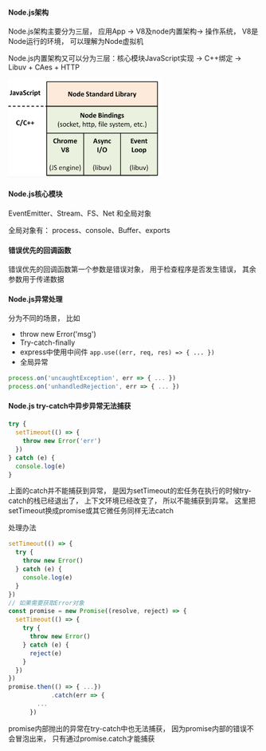 #### Node.js架构

Node.js架构主要分为三层， 应用App -> V8及node内置架构-> 操作系统， V8是Node运行的环境， 可以理解为Node虚拟机

Node.js内置架构又可以分为三层：核心模块JavaScript实现 -> C++绑定 -> Libuv + CAes + HTTP





<img src="../assets/屏幕快照 2020-06-12 上午8.08.18.png" alt="屏幕快照 2020-06-12 上午8.08.18" style="zoom:30%;" />

#### Node.js核心模块

EventEmitter、Stream、FS、Net 和全局对象

全局对象有： process、console、Buffer、exports





#### 错误优先的回调函数

错误优先的回调函数第一个参数是错误对象， 用于检查程序是否发生错误， 其余参数用于传递数据



#### Node.js异常处理

分为不同的场景， 比如

* throw new Error('msg')
* Try-catch-finally
* express中使用中间件 `app.use((err, req, res) => { ... })`
* 全局异常

```js
process.on('uncaughtException', err => { ... })
process.on('unhandledRejection', err => { ... })
```



#### Node.js try-catch中异步异常无法捕获

```js
try {
  setTimeout(() => {
    throw new Error('err')
  })
} catch (e) {
  console.log(e)
}
```

上面的catch并不能捕获到异常， 是因为setTimeout的宏任务在执行的时候try-catch的栈已经退出了， 上下文环境已经改变了， 所以不能捕获到异常。 这里把setTimeout换成promise或其它微任务同样无法catch

处理办法

```js
setTimeout(() => {
  try {
    throw new Error()
  } catch (e) {
    console.log(e)
  }
})
// 如果需要获取Error对象
const promise = new Promise((resolve, reject) => {
  setTimeout(() => {
    try {
      throw new Error()
    } catch (e) {
      reject(e)
    }
  })
}) 
promise.then(() => { ...})
			.catch(err => {
        ...
      })
```

promise内部抛出的异常在try-catch中也无法捕获， 因为promise内部的错误不会冒泡出来， 只有通过promise.catch才能捕获
